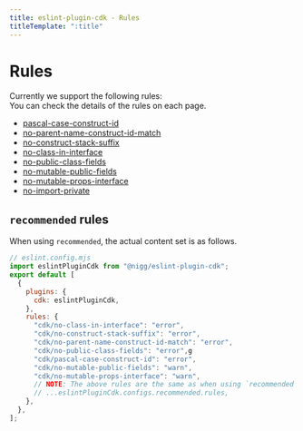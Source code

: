```yaml
---
title: eslint-plugin-cdk - Rules
titleTemplate: ":title"
---
```


# Rules

Currently we support the following rules:  
You can check the details of the rules on each page.

- [pascal-case-construct-id](/rules/pascal-case-construct-id)
- [no-parent-name-construct-id-match](/rules/no-parent-name-construct-id-match)
- [no-construct-stack-suffix](/rules/no-construct-stack-suffix)
- [no-class-in-interface](/rules/no-class-in-interface)
- [no-public-class-fields](/rules/no-public-class-fields)
- [no-mutable-public-fields](/rules/no-mutable-public-fields)
- [no-mutable-props-interface](/rules/no-mutable-props-interface)
- [no-import-private](/rules/no-import-private)

## `recommended` rules

When using `recommended`, the actual content set is as follows.

```js
// eslint.config.mjs
import eslintPluginCdk from "@nigg/eslint-plugin-cdk";
export default [
  {
    plugins: {
      cdk: eslintPluginCdk,
    },
    rules: {
      "cdk/no-class-in-interface": "error",
      "cdk/no-construct-stack-suffix": "error",
      "cdk/no-parent-name-construct-id-match": "error",
      "cdk/no-public-class-fields": "error",g
      "cdk/pascal-case-construct-id": "error",
      "cdk/no-mutable-public-fields": "warn",
      "cdk/no-mutable-props-interface": "warn",
      // NOTE: The above rules are the same as when using `recommended`
      // ...eslintPluginCdk.configs.recommended.rules,
    },
  },
];
```
